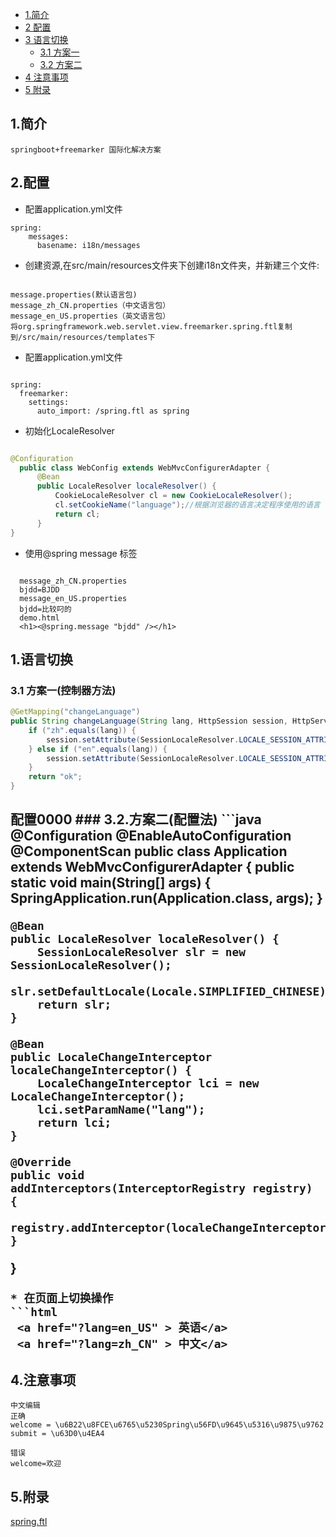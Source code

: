 * [1.简介](#1)
* [2 配置](#2)
* [3 语言切换](#3)
    * [3.1 方案一](#3.1)
    * [3.2 方案二](#3.2)
* [4 注意事项](#4)
* [5 附录](#5)


## 1.简介
```text
springboot+freemarker 国际化解决方案
```

## 2.配置
* 配置application.yml文件
```text
spring:
    messages:
      basename: i18n/messages
```
* 创建资源,在src/main/resources文件夹下创建i18n文件夹，并新建三个文件:
```text

message.properties(默认语言包)
message_zh_CN.properties（中文语言包）
message_en_US.properties（英文语言包）
将org.springframework.web.servlet.view.freemarker.spring.ftl复制到/src/main/resources/templates下
```
* 配置application.yml文件
```text

spring:
  freemarker:
    settings:
      auto_import: /spring.ftl as spring
```  
* 初始化LocaleResolver
```java

@Configuration
  public class WebConfig extends WebMvcConfigurerAdapter {
      @Bean
      public LocaleResolver localeResolver() {
          CookieLocaleResolver cl = new CookieLocaleResolver();
          cl.setCookieName("language");//根据浏览器的语言决定程序使用的语言
          return cl;
      }
}
```
* 使用@spring message 标签
```text

  message_zh_CN.properties
  bjdd=BJDD
  message_en_US.properties
  bjdd=比较叼的
  demo.html
  <h1><@spring.message "bjdd" /></h1>
```
## 1.语言切换
### 3.1 方案一(控制器方法)
```java
@GetMapping("changeLanguage")
public String changeLanguage(String lang, HttpSession session, HttpServletResponse response) {
    if ("zh".equals(lang)) {
        session.setAttribute(SessionLocaleResolver.LOCALE_SESSION_ATTRIBUTE_NAME, new Locale("zh", "CN"));
    } else if ("en".equals(lang)) {
        session.setAttribute(SessionLocaleResolver.LOCALE_SESSION_ATTRIBUTE_NAME, new Locale("en", "US"));
    }
    return "ok";
}
```
<h2 id="2">配置0000</h>
### 3.2.方案二(配置法)
```java
@Configuration
@EnableAutoConfiguration
@ComponentScan
public class Application extends WebMvcConfigurerAdapter {
	public static void main(String[] args) {
		SpringApplication.run(Application.class, args);
	}

	@Bean
	public LocaleResolver localeResolver() {
		SessionLocaleResolver slr = new SessionLocaleResolver();
		slr.setDefaultLocale(Locale.SIMPLIFIED_CHINESE);
		return slr;
	}

	@Bean
	public LocaleChangeInterceptor localeChangeInterceptor() {
		LocaleChangeInterceptor lci = new LocaleChangeInterceptor();
		lci.setParamName("lang");
		return lci;
	}

	@Override
	public void addInterceptors(InterceptorRegistry registry) {
		registry.addInterceptor(localeChangeInterceptor());
	}
}
```
* 在页面上切换操作
```html
 <a href="?lang=en_US" > 英语</a>
 <a href="?lang=zh_CN" > 中文</a>
```

## 4.注意事项
```text
中文编辑
正确
welcome = \u6B22\u8FCE\u6765\u5230Spring\u56FD\u9645\u5316\u9875\u9762
submit = \u63D0\u4EA4

错误
welcome=欢迎
```

## 5.附录
[spring.ftl](https://github.com/spring-projects/spring-framework/edit/master/spring-webmvc/src/main/resources/org/springframework/web/servlet/view/freemarker/spring.ftl)



